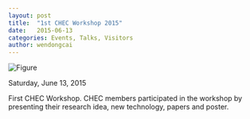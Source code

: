 ```yaml
---
layout: post
title:  "1st CHEC Workshop 2015"
date:   2015-06-13
categories: Events, Talks, Visitors
author: wendongcai
---
```



![Figure](https://farm1.staticflickr.com/312/18608751908_4b37135584_c.jpg)

Saturday, June 13, 2015

First CHEC Workshop. CHEC members participated in the workshop by presenting their research idea, new technology, papers and poster.
 